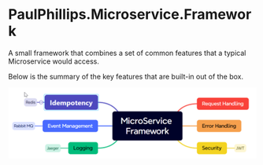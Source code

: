 # PaulPhillips.Microservice.Framework

A small framework that combines a set of common features that a typical Microservice would access.

Below is the summary of the key features that are built-in out of the box.

![Features](readme\Features.png)